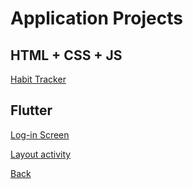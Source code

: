 # Application Projects

## HTML + CSS  + JS

[Habit Tracker](https://github.com/vorthkor/nlw-setup)

## Flutter
[Log-in Screen](https://github.com/vorthkor/firsttler)

[Layout activity](https://github.com/vorthkor/desafio-layout)

[Back](#repos)
